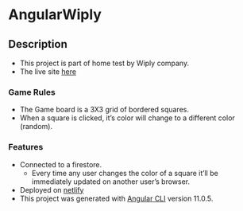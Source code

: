 # AngularWiply

## Description
* This project is part of home test by Wiply company. 
* The live site [here](https://confident-pare-754704.netlify.app/)

### Game Rules
* The Game board is a 3X3 grid of bordered squares.
* When a square is clicked, it’s color will change to a different color (random).

### Features
* Connected to a firestore.
    * Every time any user changes the color of a square it’ll be immediately updated on another user’s browser.
* Deployed on [netlify](https://confident-pare-754704.netlify.app/)
* This project was generated with [Angular CLI](https://github.com/angular/angular-cli) version 11.0.5.



